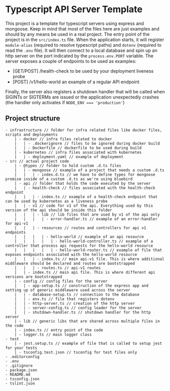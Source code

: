 # Typescript API Server Template

This project is a template for typescript servers using express and mongoose. Keep in mind that most of the files here are just examples and should by any means be used in a real project. The entry point of the project is in the `src/index.ts` file. When the application starts, it will register `module-alias` (required to resolve typescript paths) and `dotenv` (required to read the `.env` file). It will then connect to a local database and spin up an http server on the port indicated by the `process.env.PORT` variable.
The server exposes a couple of endpoints to be used as examples:

- [GET/POST] /health-check to be used by your deployment liveness probe
- [POST] /v1/hello-world an example of a regular API endpoint

Finally, the server also registers a shutdown handler that will be called when SIGINTs or SIGTERMs are issued or the application unexpectedly crashes (the handler only activates if `NODE_ENV === 'production'`)

## Project structure

```
- infrastructure // folder for infra related files like docker files, scripts and deployments
    | - docker // infra files related to docker
    |   | - .dockerignore // files to be ignored during docker build
    |   | - Dockerfile // dockerfile to be used during build
    | - kubernetes // infra files associated with kubernetes
    |   | - deployment.yaml // example of deployment
- src // actual project code
    | - @types // folder to hold custom .d.ts files
    |   | - mongoose // example of a project that needs a custom .d.ts
    |   |   | - index.d.ts // we have to define types for mongoose promise inside of a custom .d.ts as we're using bluebird
    | - api // folder that holds the code executed by the server
    |   | - health-check // files associated with the health-check endpoint
    |   |   | - index.ts // example of a health-check endpoint that can be used by kubernetes as a liveness probe
    |   | - v1 // code for v1 of the api. Everything used by this version of the api should be inside this folder
    |   |   | - lib // lib files that are used by v1 of the api only
    |   |   |   | - error-handler.ts // example of an error-handler for api-v1
    |   |   | - resources // routes and controllers for api v1 endpoints
    |   |   |   | - hello-world // example of an api resource
    |   |   |   |   | - hello-world-controller.ts // example of a controller that process api requests for the hello-world resource
    |   |   |   |   | - hello-world-router.ts // example of file that exposes endpoints associated with the hello-world resource
    |   |   | - index.ts // main api-v1 file. This is where additional middleware should be declared and routes are bootstrapped
    |   |   | - routes.ts // api-v1 routes
    |   | - index.ts // main api file. This is where different api versions are bootstrapped
    | - config // config files for the server
    |   | - app-setup.ts // construction of the express app and setting up of generic middleware used across the server
    |   | - database-setup.ts // connection to the database
    |   | - env.ts // file that registers dotenv
    |   | - http-server.ts // creation of the http server
    |   | - server-config.ts // config loader for the server
    |   | - shutdown-handler.ts // shutdown handler for the http server
    | - lib // generic libs that are shared across multiple files in the code
    | - index.ts // entry point of the code
    | - logger.ts // main logger class
- test
    | - jest.setup.ts // example of file that is called to setup jest for your tests
    | - tsconfig.test.json // tsconfig for test files only
- .editorconfig
- .env
- .gitignore
- package.json
- README.md
- tsconfig.json
- tslint.json
```
